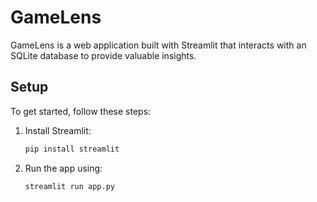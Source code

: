 
# GameLens

GameLens is a web application built with Streamlit that interacts with an SQLite database to provide valuable insights. 

## Setup

To get started, follow these steps:

1. Install Streamlit:
   ```sh
   pip install streamlit
   ```
2. Run the app using:
   ```sh
   streamlit run app.py
   ```
